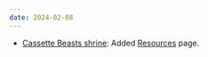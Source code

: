 ```yaml
---
date: 2024-02-08
---
```


* [Cassette Beasts shrine](/shrines/cassettebeasts/): Added [Resources](/shrines/cassettebeasts/resources) page.